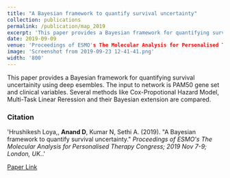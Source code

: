 ```yaml
---
title: "A Bayesian framework to quantify survival uncertainty"
collection: publications
permalink: /publication/map_2019
excerpt: 'This paper provides a Bayesian framework for quantifying survival uncertainity using deep esembles. The input to network is PAM50 gene set and clinical variables.'
date: 2019-09-09
venue: 'Proceedings of ESMO's The Molecular Analysis for Personalised Therapy Congress; 2019 Nov 7-9; London, UK.'
image: 'Screenshot from 2019-09-23 12-41-41.png'
width: '800'
---
```

This paper provides a Bayesian framework for quantifying survival uncertainity using deep esembles. The input to network is PAM50 gene set and clinical variables. 
Several methods like Cox-Propotional Hazard Model, Multi-Task Linear Reression and their Bayesian extension are compared.

### Citation
'Hrushikesh Loya,, <b>Anand D</b>, Kumar N, Sethi A. (2019). &quot;A Bayesian framework to quantify survival uncertainty.&quot; <i>Proceedings of ESMO's The Molecular Analysis for Personalised Therapy Congress; 2019 Nov 7-9; London, UK.</i>.'

[Paper Link](https://cslide.ctimeetingtech.com/map2019/attendee/confcal/presentation)
